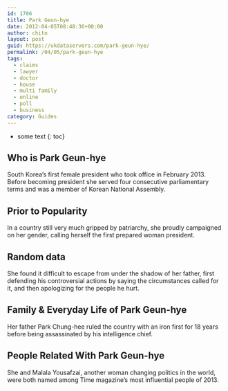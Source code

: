 ```yaml
---
id: 1706
title: Park Geun-hye
date: 2012-04-05T08:48:36+00:00
author: chito
layout: post
guid: https://ukdataservers.com/park-geun-hye/
permalink: /04/05/park-geun-hye
tags:
  - claims
  - lawyer
  - doctor
  - house
  - multi family
  - online
  - poll
  - business
category: Guides
---
```


* some text
{: toc}
          
          
## Who is  Park Geun-hye
                  
                  
                  
South Korea&#8217;s first female president who took office in February 2013. Before becoming president she served four consecutive parliamentary terms and was a member of Korean National Assembly.
                  
                
                
                
## Prior to Popularity 
                  
                  
                  
In a country still very much gripped by patriarchy, she proudly campaigned on her gender, calling herself the first prepared woman president.
                  
                
                
                
## Random data 
                  
                  
                  
She found it difficult to escape from under the shadow of her father, first defending his controversial actions by saying the circumstances called for it, and then apologizing for the people he hurt.
                  
                
                
                
## Family & Everyday Life of Park Geun-hye
                  
                  
                  
Her father Park Chung-hee ruled the country with an iron first for 18 years before being assassinated by his intelligence chief.
                  
                
                
                
## People Related With  Park Geun-hye
                  
                  
                  
She and Malala Yousafzai, another woman changing politics in the world, were both named among Time magazine&#8217;s most influential people of 2013.
                  
                
              
            
          
          
          
    
    
  

